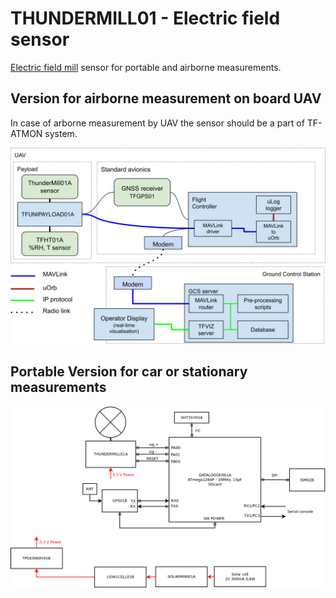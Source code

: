 # THUNDERMILL01 - Electric field sensor 

[Electric field mill](https://en.wikipedia.org/wiki/Field_mill) sensor for portable and airborne measurements.

## Version for airborne measurement on board UAV

In case of arborne measurement by UAV the sensor should be a part of TF-ATMON system.

![THUNDERMILL01A diagram in case of use in TF-ATMON system](/doc/img/TF-ATMON-THUNDERMILL.svg)


## Portable Version for car or stationary measurements

![THUNDERMILL01A diagram in case of use in stationary measuring system](/doc/img/THUNDERMILL01_stationary.png)

